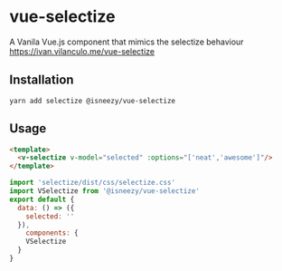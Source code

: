 # vue-selectize
A Vanila Vue.js component that mimics the selectize behaviour
https://ivan.vilanculo.me/vue-selectize

## Installation
`yarn add selectize @isneezy/vue-selectize`

## Usage
```html
<template>
  <v-selectize v-model="selected" :options="['neat','awesome']"/>
</template>
```

```js
import 'selectize/dist/css/selectize.css'
import VSelectize from '@isneezy/vue-selectize'
export default {
  data: () => ({
    selected: ''
  }),
    components: {
    VSelectize
  }
}
```